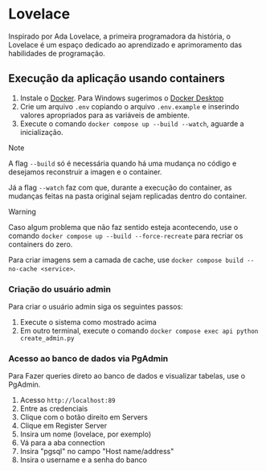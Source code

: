 # Lovelace
Inspirado por Ada Lovelace, a primeira programadora da história, o Lovelace é um espaço dedicado ao aprendizado e aprimoramento das habilidades de programação.

## Execução da aplicação usando containers
1. Instale o [Docker](https://docs.docker.com/engine/install/). Para Windows sugerimos o [Docker Desktop](https://docs.docker.com/desktop/install/windows-install/)
2. Crie um arquivo `.env` copiando o arquivo `.env.example` e inserindo valores apropriados para as variáveis de ambiente.
3. Execute o comando `docker compose up --build --watch`, aguarde a inicialização.

>[!NOTE]
> A flag `--build` só é necessária quando há uma mudança no código e desejamos reconstruir a imagen e o container. 
>
>Já a flag `--watch` faz com que, durante a execução do container, as mudanças feitas na pasta original sejam replicadas dentro do container.

>[!WARNING]
> Caso algum problema que não faz sentido esteja acontecendo, use o comando `docker compose up --build --force-recreate` para recriar os containers do zero.
> 
> Para criar imagens sem a camada de cache, use `docker compose build --no-cache <service>`.

### Criação do usuário admin
Para criar o usuário admin siga os seguintes passos:

1. Execute o sistema como mostrado acima
2. Em outro terminal, execute o comando `docker compose exec api python create_admin.py`

### Acesso ao banco de dados via PgAdmin
Para Fazer queries direto ao banco de dados e visualizar tabelas, use o PgAdmin.

1. Acesso `http://localhost:89`
2. Entre as credenciais
3. Clique com o botão direito em Servers
4. Clique em Register Server
5. Insira um nome (lovelace, por exemplo)
6. Vá para a aba connection
7. Insira "pgsql" no campo "Host name/address"
8. Insira o username e a senha do banco 